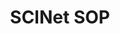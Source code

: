 ---
title: SCINet SOP
description: Guide to SCINet Standards of Practice

categories: [SOP]
order_number: 50

---